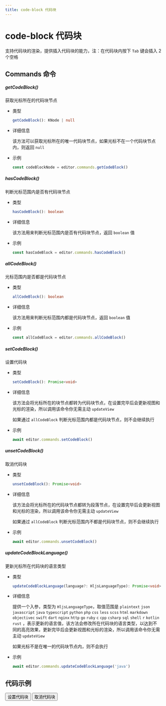 ```yaml
---
title: code-block 代码块
---
```


# code-block 代码块

支持代码块的渲染，提供插入代码块的能力，注：在代码块内按下 `Tab` 键会插入 2 个空格

## Commands 命令

##### getCodeBlock()

获取光标所在的代码块节点

- 类型

  ```ts
  getCodeBlock(): KNode | null
  ```

- 详细信息

  该方法可以获取光标所在的唯一代码块节点，如果光标不在一个代码块节点内，则返回 `null`

- 示例

  ```ts
  const codeBlockNode = editor.commands.getCodeBlock()
  ```

##### hasCodeBlock()

判断光标范围内是否有代码块节点

- 类型

  ```ts
  hasCodeBlock(): boolean
  ```

- 详细信息

  该方法用来判断光标范围内是否有代码块节点，返回 `boolean` 值

- 示例

  ```ts
  const hasCodeBlock = editor.commands.hasCodeBlock()
  ```

##### allCodeBlock()

光标范围内是否都是代码块节点

- 类型

  ```ts
  allCodeBlock(): boolean
  ```

- 详细信息

  该方法用来判断光标范围内都是代码块节点，返回 `boolean` 值

- 示例

  ```ts
  const allCodeBlock = editor.commands.allCodeBlock()
  ```

##### setCodeBlock()

设置代码块

- 类型

  ```ts
  setCodeBlock(): Promise<void>
  ```

- 详细信息

  该方法会将光标所在的块节点都转为代码块节点，在设置完毕后会更新视图和光标的渲染，所以调用该命令你无需主动 `updateView`

  如果通过 `allCodeBlock` 判断光标范围内都是代码块节点，则不会继续执行

- 示例

  ```ts
  await editor.commands.setCodeBlock()
  ```

##### unsetCodeBlock()

取消代码块

- 类型

  ```ts
  unsetCodeBlock(): Promise<void>
  ```

- 详细信息

  该方法会将光标所在的代码块节点都转为段落节点，在设置完毕后会更新视图和光标的渲染，所以调用该命令你无需主动 `updateView`

  如果通过 `allCodeBlock` 判断光标范围内不都是代码块节点，则不会继续执行

- 示例

  ```ts
  await editor.commands.unsetCodeBlock()
  ```

##### updateCodeBlockLanguage()

更新光标所在代码块的语言类型

- 类型

  ```ts
  updateCodeBlockLanguage(language?: HljsLanguageType): Promise<void>
  ```

- 详细信息

  提供一个入参，类型为 `HljsLanguageType`，取值范围是 `plaintext` `json` `javascript` `java` `typescript` `python` `php` `css` `less` `scss` `html` `markdown` `objectivec` `swift` `dart` `nginx` `http` `go` `ruby` `c` `cpp` `csharp` `sql` `shell` `r` `kotlin` `rust` ，表示更新的语言值，该方法会修改所在代码块的语言类型，以达到不同的高亮效果，更新完毕后会更新视图和光标的渲染，所以调用该命令你无需主动 `updateView`

  如果光标不是在唯一的代码块节点内，则不会执行

- 示例

  ```ts
  await editor.commands.updateCodeBlockLanguage('java')
  ```

## 代码示例

<div style="margin:0 0 10px 0">
  <button class="demo-button" @click="editor?.commands.setCodeBlock()">设置代码块</button>
  <button class="demo-button" @click="editor?.commands.unsetCodeBlock()">取消代码块</button>
</div>
<div ref="editorRef" style="width:100%;height:200px;"></div>

<script lang="ts" setup>
  import { useData } from 'vitepress'
  import { onMounted, watch, ref, onBeforeUnmount } from "vue"
  import { Editor } from "../../../lib/kaitify-core.es.js"

  const { isDark } = useData()
  const editorRef = ref<HtmlElement | undefined>()
  const editor = ref<Editor | undefined>()

  onMounted(async ()=>{
    editor.value = await Editor.configure({
      el: editorRef.value,
      value: '<p>const node = KNode.createPlaceholder()</p><p><br/></p><p><br/></p>',
      dark: isDark.value,
      placeholder:'请输入正文...'
    })
  })

  onBeforeUnmount(()=>{
    editor.value?.destroy()
  })

  watch(()=>isDark.value,newVal=>{
    if(editor.value){
        editor.value.setDark(isDark.value)
    }
  })
</script>

